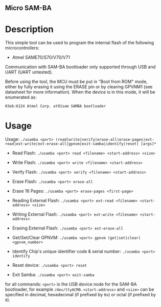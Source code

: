 Micro SAM-BA
------------

# Description

This simple tool can be used to program the internal flash of the following
microcontrollers:

  - Atmel SAME70/S70/V70/V71

Communication with SAM-BA bootloader only supported through USB and UART (UART untested).

Before using the tool, the MCU must be put in "Boot from ROM" mode, either by
fully erasing it using the ERASE pin or by clearing GPVNM1 (see datasheet for
more information).  When the device is in this mode, it will be enumerated as:

    03eb:6124 Atmel Corp. at91sam SAMBA bootloader

# Usage

Usage: ``./usamba <port> (read|write|verify|erase-all|erase-pages|ext-read|ext-write|ext-erase-all|gpnvm|exit-samba|identify|reset) [args]*``


- Read Flash:
    ``./usamba <port> read <filename> <start-address> <size>``

- Write Flash:
    ``./usamba <port> write <filename> <start-address>``

- Verify Flash:
    ``./usamba <port> verify <filename> <start-address>``

- Erase Flash:
    ``./usamba <port> erase-all``
    
- Erase 16 Pages:
    ``./usamba <port> erase-pages <first-page>``

- Reading External Flash:
    ``./usamba <port> ext-read <filename> <start-address> <size>``

- Writing External Flash:
    ``./usamba <port> ext-write <filename> <start-address>``

- Erasing External Flash:
    ``./usamba <port> ext-erase-all``

- Get/Set/Clear GPNVM:
    ``./usamba <port> gpnvm (get|set|clear) <gpnvm_number>``

- Identify Chip's unique identifier code & serial number:
    ``./usamba <port> identify``
    
- Reset device:
    ``./usamba <port> reset``
    
- Exit Samba:
    ``./usamba <port> exit-samba``

for all commands:
    ``<port>`` is the USB device node for the SAM-BA bootloader, for
         example ``/dev/ttyACM0``.
    ``<start-address>`` and ``<size>`` can be specified in decimal, hexadecimal (if
         prefixed by ``0x``) or octal (if prefixed by ``0``).
